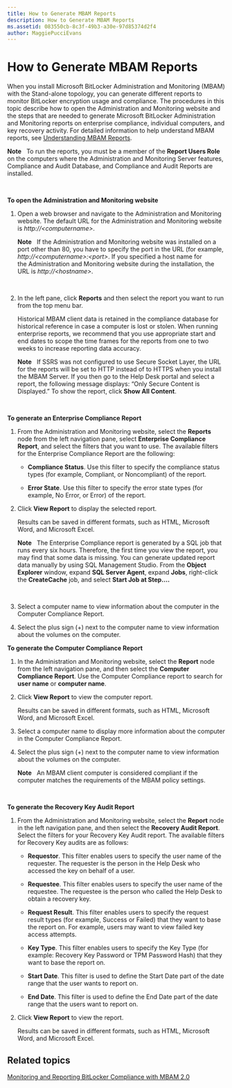 ```yaml
---
title: How to Generate MBAM Reports
description: How to Generate MBAM Reports
ms.assetid: 083550cb-8c3f-49b3-a30e-97d85374d2f4
author: MaggiePucciEvans
---
```


# How to Generate MBAM Reports


When you install Microsoft BitLocker Administration and Monitoring (MBAM) with the Stand-alone topology, you can generate different reports to monitor BitLocker encryption usage and compliance. The procedures in this topic describe how to open the Administration and Monitoring website and the steps that are needed to generate Microsoft BitLocker Administration and Monitoring reports on enterprise compliance, individual computers, and key recovery activity. For detailed information to help understand MBAM reports, see [Understanding MBAM Reports](understanding-mbam-reports-mbam-2.md).

**Note**  
To run the reports, you must be a member of the **Report Users Role** on the computers where the Administration and Monitoring Server features, Compliance and Audit Database, and Compliance and Audit Reports are installed.

 

**To open the Administration and Monitoring website**

1.  Open a web browser and navigate to the Administration and Monitoring website. The default URL for the Administration and Monitoring website is *http://&lt;computername&gt;*.

    **Note**  
    If the Administration and Monitoring website was installed on a port other than 80, you have to specify the port in the URL (for example, *http://&lt;computername&gt;:&lt;port&gt;*. If you specified a host name for the Administration and Monitoring website during the installation, the URL is *http://&lt;hostname&gt;*.

     

2.  In the left pane, click **Reports** and then select the report you want to run from the top menu bar.

    Historical MBAM client data is retained in the compliance database for historical reference in case a computer is lost or stolen. When running enterprise reports, we recommend that you use appropriate start and end dates to scope the time frames for the reports from one to two weeks to increase reporting data accuracy.

    **Note**  
    If SSRS was not configured to use Secure Socket Layer, the URL for the reports will be set to HTTP instead of to HTTPS when you install the MBAM Server. If you then go to the Help Desk portal and select a report, the following message displays: “Only Secure Content is Displayed.” To show the report, click **Show All Content**.

     

**To generate an Enterprise Compliance Report**

1.  From the Administration and Monitoring website, select the **Reports** node from the left navigation pane, select **Enterprise Compliance Report**, and select the filters that you want to use. The available filters for the Enterprise Compliance Report are the following:

    -   **Compliance Status**. Use this filter to specify the compliance status types (for example, Compliant, or Noncompliant) of the report.

    -   **Error State**. Use this filter to specify the error state types (for example, No Error, or Error) of the report.

2.  Click **View Report** to display the selected report.

    Results can be saved in different formats, such as HTML, Microsoft Word, and Microsoft Excel.

    **Note**  
    The Enterprise Compliance report is generated by a SQL job that runs every six hours. Therefore, the first time you view the report, you may find that some data is missing. You can generate updated report data manually by using SQL Management Studio. From the **Object Explorer** window, expand **SQL Server Agent**, expand **Jobs**, right-click the **CreateCache** job, and select **Start Job at Step….**

     

3.  Select a computer name to view information about the computer in the Computer Compliance Report.

4.  Select the plus sign (+) next to the computer name to view information about the volumes on the computer.

**To generate the Computer Compliance Report**

1.  In the Administration and Monitoring website, select the **Report** node from the left navigation pane, and then select the **Computer Compliance Report**. Use the Computer Compliance report to search for **user name** or **computer name**.

2.  Click **View Report** to view the computer report.

    Results can be saved in different formats, such as HTML, Microsoft Word, and Microsoft Excel.

3.  Select a computer name to display more information about the computer in the Computer Compliance Report.

4.  Select the plus sign (+) next to the computer name to view information about the volumes on the computer.

    **Note**  
    An MBAM client computer is considered compliant if the computer matches the requirements of the MBAM policy settings.

     

**To generate the Recovery Key Audit Report**

1.  From the Administration and Monitoring website, select the **Report** node in the left navigation pane, and then select the **Recovery Audit Report**. Select the filters for your Recovery Key Audit report. The available filters for Recovery Key audits are as follows:

    -   **Requestor**. This filter enables users to specify the user name of the requester. The requester is the person in the Help Desk who accessed the key on behalf of a user.

    -   **Requestee**. This filter enables users to specify the user name of the requestee. The requestee is the person who called the Help Desk to obtain a recovery key.

    -   **Request Result**. This filter enables users to specify the request result types (for example, Success or Failed) that they want to base the report on. For example, users may want to view failed key access attempts.

    -   **Key Type**. This filter enables users to specify the Key Type (for example: Recovery Key Password or TPM Password Hash) that they want to base the report on.

    -   **Start Date**. This filter is used to define the Start Date part of the date range that the user wants to report on.

    -   **End Date**. This filter is used to define the End Date part of the date range that the users want to report on.

2.  Click **View Report** to view the report.

    Results can be saved in different formats, such as HTML, Microsoft Word, and Microsoft Excel.

## Related topics


[Monitoring and Reporting BitLocker Compliance with MBAM 2.0](monitoring-and-reporting-bitlocker-compliance-with-mbam-20-mbam-2.md)

 

 





